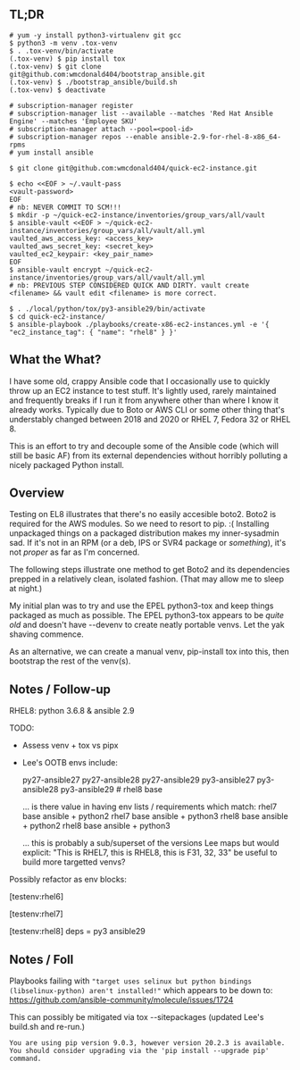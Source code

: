 ## TL;DR
```
# yum -y install python3-virtualenv git gcc
$ python3 -m venv .tox-venv
$ . .tox-venv/bin/activate
(.tox-venv) $ pip install tox
(.tox-venv) $ git clone git@github.com:wmcdonald404/bootstrap_ansible.git
(.tox-venv) $ ./bootstrap_ansible/build.sh
(.tox-venv) $ deactivate

# subscription-manager register
# subscription-manager list --available --matches 'Red Hat Ansible Engine' --matches 'Employee SKU'
# subscription-manager attach --pool=<pool-id>
# subscription-manager repos --enable ansible-2.9-for-rhel-8-x86_64-rpms
# yum install ansible

$ git clone git@github.com:wmcdonald404/quick-ec2-instance.git

$ echo <<EOF > ~/.vault-pass
<vault-password>
EOF 
# nb: NEVER COMMIT TO SCM!!!
$ mkdir -p ~/quick-ec2-instance/inventories/group_vars/all/vault
$ ansible-vault <<EOF > ~/quick-ec2-instance/inventories/group_vars/all/vault/all.yml
vaulted_aws_access_key: <access_key>
vaulted_aws_secret_key: <secret_key>
vaulted_ec2_keypair: <key_pair_name>
EOF
$ ansible-vault encrypt ~/quick-ec2-instance/inventories/group_vars/all/vault/all.yml
# nb: PREVIOUS STEP CONSIDERED QUICK AND DIRTY. vault create <filename> && vault edit <filename> is more correct.

$ . ./local/python/tox/py3-ansible29/bin/activate
$ cd quick-ec2-instance/
$ ansible-playbook ./playbooks/create-x86-ec2-instances.yml -e '{ "ec2_instance_tag": { "name": "rhel8" } }'
```

## What the What?
I have some old, crappy Ansible code that I occasionally use to quickly throw up an EC2 instance to test stuff. It's lightly used, rarely maintained and frequently breaks if I run it from anywhere other than where I know it already works. Typically due to Boto or AWS CLI or some other thing that's understably changed between 2018 and 2020 or RHEL 7, Fedora 32 or RHEL 8.

This is an effort to try and decouple some of the Ansible code (which will still be basic AF) from its external dependencies without horribly polluting a nicely packaged Python install. 

## Overview
Testing on EL8 illustrates that there's no easily accesible boto2. Boto2 is required for the AWS modules. So we need to resort to pip. :( Installing unpackaged things on a packaged distribution makes my inner-sysadmin sad. <dawson boohoo face> If it's not in an RPM (or a deb, IPS or SVR4 package or _something_), it's not *proper* as far as I'm concerned.

The following steps illustrate one method to get Boto2 and its dependencies prepped in a relatively clean, isolated fashion. (That may allow me to sleep at night.)

My initial plan was to try and use the EPEL python3-tox and keep things packaged as much as possible. The EPEL python3-tox appears to be _quite old_ and doesn't have --devenv to create neatly portable venvs. Let the yak shaving commence.

As an alternative, we can create a manual venv, pip-install tox into this, then bootstrap the rest of the venv(s).

## Notes / Follow-up
RHEL8: python 3.6.8 & ansible 2.9

TODO:

- Assess venv + tox vs pipx
- Lee's OOTB envs include:

  py27-ansible27
  py27-ansible28
  py27-ansible29
  py3-ansible27
  py3-ansible28
  py3-ansible29 # rhel8 base

  ... is there value in having env lists / requirements which match:
  rhel7 base ansible + python2
  rhel7 base ansible + python3
  rhel8 base ansible + python2
  rhel8 base ansible + python3

  ... this is probably a sub/superset of the versions Lee maps but would explicit: "This is RHEL7, this is RHEL8, this is F31, 32, 33" be useful to build more targetted venvs?

Possibly refactor as env blocks:

[testenv:rhel6]

[testenv:rhel7]

[testenv:rhel8]
deps =
  py3
  ansible29

## Notes / Foll
Playbooks failing with `"target uses selinux but python bindings (libselinux-python) aren't installed!"` which appears to be down to: https://github.com/ansible-community/molecule/issues/1724

This can possibly be mitigated via tox --sitepackages (updated Lee's build.sh and re-run.)

```
You are using pip version 9.0.3, however version 20.2.3 is available.
You should consider upgrading via the 'pip install --upgrade pip' command.
```

